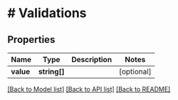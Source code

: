 # # Validations

## Properties

Name | Type | Description | Notes
------------ | ------------- | ------------- | -------------
**value** | **string[]** |  | [optional]

[[Back to Model list]](../../README.md#models) [[Back to API list]](../../README.md#endpoints) [[Back to README]](../../README.md)
